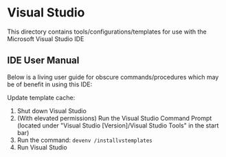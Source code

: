 # Visual Studio
This directory contains tools/configurations/templates for use with the Microsoft Visual Studio IDE

## IDE User Manual
Below is a living user guide for obscure commands/procedures which may be of benefit in using this IDE:

Update template cache:
1. Shut down Visual Studio
2. (With elevated permissions) Run the Visual Studio Command Prompt (located under "Visual Studio [Version]/Visual Studio Tools" in the start bar)
3. Run the command: `devenv /installvstemplates`
4. Run Visual Studio
